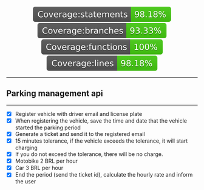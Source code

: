 <p align="center">	
<img src="./badges/badge-statements.svg">	
<img src="./badges/badge-branches.svg">	
<img src="./badges/badge-functions.svg">	
<img src="./badges/badge-lines.svg">	
</p>

---	
## Parking management api
---

- [x] Register vehicle with driver email and license plate
- [x] When registering the vehicle, save the time and date that the vehicle started the parking period
- [x] Generate a ticket and send it to the registered email
- [x] 15 minutes tolerance, if the vehicle exceeds the tolerance, it will start charging
- [x] If you do not exceed the tolerance, there will be no charge.
- [x] Motobike 2 BRL per hour
- [x] Car 3 BRL per hour
- [x] End the period (send the ticket id), calculate the hourly rate and inform the user
